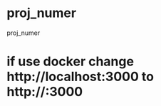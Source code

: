# proj_numer
proj_numer
# if use docker change http://localhost:3000 to http://<docker-machine ip>:3000

